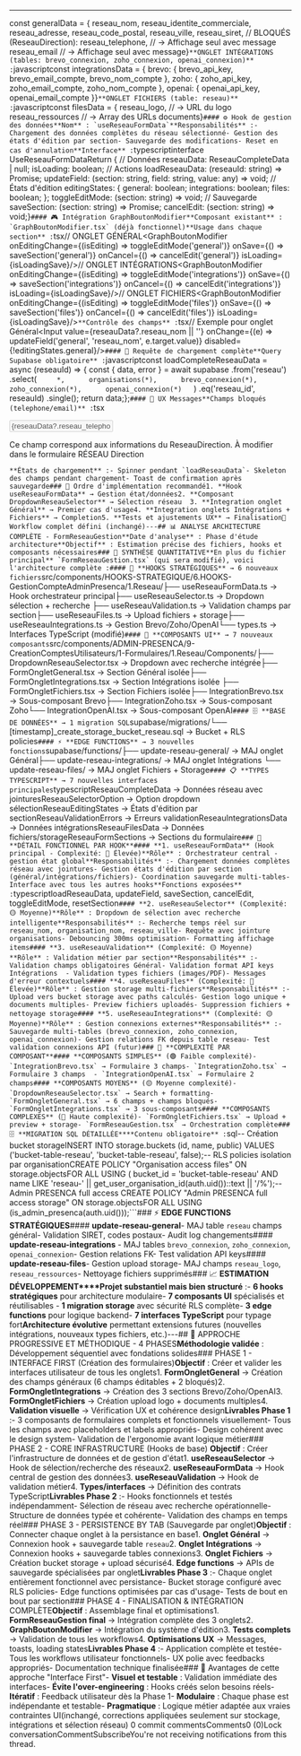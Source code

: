 ---

const generalData = {  reseau_nom,  reseau_identite_commerciale,  reseau_adresse,  reseau_code_postal,  reseau_ville,  reseau_siret,  // BLOQUÉS (ReseauDirection):  reseau_telephone, // → Affichage seul avec message  reseau_email      // → Affichage seul avec message}```**ONGLET INTÉGRATIONS (tables: brevo_connexion, zoho_connexion, openai_connexion)** :```javascriptconst integrationsData = {  brevo: {    brevo_api_key,    brevo_email_compte,    brevo_nom_compte  },  zoho: {    zoho_api_key,    zoho_email_compte,    zoho_nom_compte  },  openai: {    openai_api_key,    openai_email_compte  }}```**ONGLET FICHIERS (table: reseau)** :```javascriptconst filesData = {  reseau_logo,        // → URL du logo  reseau_ressources   // → Array des URLs documents}```#### ⚙️ Hook de gestion des données**Nom** : `useReseauFormData`**Responsabilités** :- Chargement des données complètes du réseau sélectionné- Gestion des états d'édition par section- Sauvegarde des modifications- Reset en cas d'annulation**Interface** :```typescriptinterface UseReseauFormDataReturn {  // Données  reseauData: ReseauCompleteData | null;  isLoading: boolean;    // Actions  loadReseauData: (reseauId: string) => Promise<void>;  updateField: (section: string, field: string, value: any) => void;    // États d'édition  editingStates: {    general: boolean;    integrations: boolean;    files: boolean;  };  toggleEditMode: (section: string) => void;    // Sauvegarde  saveSection: (section: string) => Promise<void>;  cancelEdit: (section: string) => void;}```#### 🎮 Intégration GraphBoutonModifier**Composant existant** : `GraphBoutonModifier.tsx` (déjà fonctionnel)**Usage dans chaque section** :```tsx// ONGLET GÉNÉRAL<GraphBoutonModifier  onEditingChange={(isEditing) => toggleEditMode('general')}  onSave={() => saveSection('general')}  onCancel={() => cancelEdit('general')}  isLoading={isLoadingSave}/>// ONGLET INTÉGRATIONS<GraphBoutonModifier  onEditingChange={(isEditing) => toggleEditMode('integrations')}  onSave={() => saveSection('integrations')}  onCancel={() => cancelEdit('integrations')}  isLoading={isLoadingSave}/>// ONGLET FICHIERS<GraphBoutonModifier  onEditingChange={(isEditing) => toggleEditMode('files')}  onSave={() => saveSection('files')}  onCancel={() => cancelEdit('files')}  isLoading={isLoadingSave}/>```**Contrôle des champs** :```tsx// Exemple pour onglet Général<Input  value={reseauData?.reseau_nom || ''}  onChange={(e) => updateField('general', 'reseau_nom', e.target.value)}  disabled={!editingStates.general}/>```#### 🔄 Requête de chargement complète**Query Supabase obligatoire** :```javascriptconst loadCompleteReseauData = async (reseauId) => {  const { data, error } = await supabase    .from('reseau')    .select(`      *,      organisations(*),      brevo_connexion(*),      zoho_connexion(*),      openai_connexion(*)    `)    .eq('reseau_id', reseauId)    .single();      return data;};```#### 📱 UX Messages**Champs bloqués (telephone/email)** :```tsx<div className="relative">  <Input value={reseauData?.reseau_telephone} disabled />  <p className="text-sm text-muted-foreground mt-1">    Ce champ correspond aux informations du ReseauDirection.    À modifier dans le formulaire RÉSEAU Direction  </p></div>```**États de chargement** :- Spinner pendant `loadReseauData`- Skeleton des champs pendant chargement- Toast de confirmation après sauvegarde### 🎯 Ordre d'implémentation recommandé1. **Hook useReseauFormData** → Gestion état/données2. **Composant DropdownReseauSelector** → Sélection réseau  3. **Integration onglet Général** → Premier cas d'usage4. **Integration onglets Intégrations + Fichiers** → Completion5. **Tests et ajustements UX** → Finalisation🔄 Workflow complet défini (inchangé)---## 📊 ANALYSE ARCHITECTURE COMPLÈTE - FormReseauGestion**Date d'analyse** : Phase d'étude architecture**Objectif** : Estimation précise des fichiers, hooks et composants nécessaires### 🎯 SYNTHÈSE QUANTITATIVE**En plus du fichier principal** `FormReseauGestion.tsx` (qui sera modifié), voici l'architecture complète :#### 📁 **HOOKS STRATÉGIQUES** → 6 nouveaux fichiers```src/components/HOOKS-STRATEGIQUE/6.HOOKS-GestionCompteAdminPresenca/1.Reseau/├── useReseauFormData.ts           → Hook orchestrateur principal├── useReseauSelector.ts           → Dropdown sélection + recherche  ├── useReseauValidation.ts         → Validation champs par section├── useReseauFiles.ts              → Upload fichiers + storage├── useReseauIntegrations.ts       → Gestion Brevo/Zoho/OpenAI└── types.ts                       → Interfaces TypeScript (modifié)```#### 🧩 **COMPOSANTS UI** → 7 nouveaux composants```src/components/ADMIN-PRESENCA/9-CreationComptesUtilisateurs/1-Formulaires/1.Reseau/Components/├── DropdownReseauSelector.tsx     → Dropdown avec recherche intégrée├── FormOngletGeneral.tsx          → Section Général isolée├── FormOngletIntegrations.tsx     → Section Intégrations isolée  ├── FormOngletFichiers.tsx         → Section Fichiers isolée├── IntegrationBrevo.tsx           → Sous-composant Brevo├── IntegrationZoho.tsx            → Sous-composant Zoho└── IntegrationOpenAI.tsx          → Sous-composant OpenAI```#### 🗄️ **BASE DE DONNÉES** → 1 migration SQL```supabase/migrations/└── [timestamp]_create_storage_bucket_reseau.sql  → Bucket + RLS policies```#### ⚡ **EDGE FUNCTIONS** → 3 nouvelles fonctions```supabase/functions/├── update-reseau-general/         → MAJ onglet Général├── update-reseau-integrations/    → MAJ onglet Intégrations  └── update-reseau-files/           → MAJ onglet Fichiers + Storage```#### 📋 **TYPES TYPESCRIPT** → 7 nouvelles interfaces principales```typescriptReseauCompleteData                 → Données réseau avec jointuresReseauSelectorOption               → Option dropdown sélectionReseauEditingStates                → États d'édition par sectionReseauValidationErrors             → Erreurs validationReseauIntegrationsData             → Données intégrationsReseauFilesData                    → Données fichiers/storageReseauFormSections                 → Sections du formulaire```### 🔧 **DÉTAIL FONCTIONNEL PAR HOOK**#### **1. useReseauFormData** (Hook principal - Complexité: 🔴 Élevée)**Rôle** : Orchestrateur central - gestion état global**Responsabilités** :- Chargement données complètes réseau avec jointures- Gestion états d'édition par section (général/intégrations/fichiers)- Coordination sauvegarde multi-tables- Interface avec tous les autres hooks**Fonctions exposées** :```typescriptloadReseauData, updateField, saveSection, cancelEdit, toggleEditMode, resetSection```#### **2. useReseauSelector** (Complexité: 🟡 Moyenne)**Rôle** : Dropdown de sélection avec recherche intelligente**Responsabilités** :- Recherche temps réel sur reseau_nom, organisation_nom, reseau_ville- Requête avec jointure organisations- Debouncing 300ms optimisation- Formatting affichage items#### **3. useReseauValidation** (Complexité: 🟡 Moyenne)  **Rôle** : Validation métier par section**Responsabilités** :- Validation champs obligatoires Général- Validation format API keys Intégrations  - Validation types fichiers (images/PDF)- Messages d'erreur contextuels#### **4. useReseauFiles** (Complexité: 🔴 Élevée)**Rôle** : Gestion storage multi-fichiers**Responsabilités** :- Upload vers bucket storage avec paths calculés- Gestion logo unique + documents multiples- Preview fichiers uploadés- Suppression fichiers + nettoyage storage#### **5. useReseauIntegrations** (Complexité: 🟡 Moyenne)**Rôle** : Gestion connexions externes**Responsabilités** :- Sauvegarde multi-tables (brevo_connexion, zoho_connexion, openai_connexion)- Gestion relations FK depuis table reseau- Test validation connexions API (futur)### 🎯 **COMPLEXITÉ PAR COMPOSANT**#### **COMPOSANTS SIMPLES** (🟢 Faible complexité)- `IntegrationBrevo.tsx` → Formulaire 3 champs- `IntegrationZoho.tsx` → Formulaire 3 champs  - `IntegrationOpenAI.tsx` → Formulaire 2 champs#### **COMPOSANTS MOYENS** (🟡 Moyenne complexité)- `DropdownReseauSelector.tsx` → Search + formatting- `FormOngletGeneral.tsx` → 6 champs + champs bloqués- `FormOngletIntegrations.tsx` → 3 sous-composants#### **COMPOSANTS COMPLEXES** (🔴 Haute complexité)- `FormOngletFichiers.tsx` → Upload + preview + storage- `FormReseauGestion.tsx` → Orchestration complète### 🗄️ **MIGRATION SQL DÉTAILLÉE****Contenu obligatoire** :```sql-- Création bucket storageINSERT INTO storage.buckets (id, name, public) VALUES ('bucket-table-reseau', 'bucket-table-reseau', false);-- RLS policies isolation par organisationCREATE POLICY "Organisation access files" ON storage.objectsFOR ALL USING (  bucket_id = 'bucket-table-reseau'   AND name LIKE 'reseau-' || get_user_organisation_id(auth.uid())::text || '/%');-- Admin PRESENCA full access  CREATE POLICY "Admin PRESENCA full access storage" ON storage.objectsFOR ALL USING (is_admin_presenca(auth.uid()));```### ⚡ **EDGE FUNCTIONS STRATÉGIQUES**#### **update-reseau-general**- MAJ table `reseau` champs général- Validation SIRET, codes postaux- Audit log changements#### **update-reseau-integrations**  - MAJ tables `brevo_connexion`, `zoho_connexion`, `openai_connexion`- Gestion relations FK- Test validation API keys#### **update-reseau-files**- Gestion upload storage- MAJ champs `reseau_logo`, `reseau_ressources`- Nettoyage fichiers supprimés### 📈 **ESTIMATION DÉVELOPPEMENT****Projet substantiel mais bien structuré** :- **6 hooks stratégiques** pour architecture modulaire- **7 composants UI** spécialisés et réutilisables  - **1 migration storage** avec sécurité RLS complète- **3 edge functions** pour logique backend- **7 interfaces TypeScript** pour typage fort**Architecture évolutive** permettant extensions futures (nouvelles intégrations, nouveaux types fichiers, etc.)---## 🚀 APPROCHE PROGRESSIVE ET MÉTHODIQUE - 4 PHASES**Méthodologie validée** : Développement séquentiel avec fondations solides### PHASE 1 - INTERFACE FIRST (Création des formulaires)**Objectif** : Créer et valider les interfaces utilisateur de tous les onglets1. **FormOngletGeneral** → Création des champs généraux (6 champs éditables + 2 bloqués)2. **FormOngletIntegrations** → Création des 3 sections Brevo/Zoho/OpenAI3. **FormOngletFichiers** → Création upload logo + documents multiples4. **Validation visuelle** → Vérification UX et cohérence design**Livrables Phase 1** :- 3 composants de formulaires complets et fonctionnels visuellement- Tous les champs avec placeholders et labels appropriés- Design cohérent avec le design system- Validation de l'ergonomie avant logique métier### PHASE 2 - CORE INFRASTRUCTURE (Hooks de base)  **Objectif** : Créer l'infrastructure de données et de gestion d'état1. **useReseauSelector** → Hook de sélection/recherche des réseaux2. **useReseauFormData** → Hook central de gestion des données3. **useReseauValidation** → Hook de validation métier4. **Types/interfaces** → Définition des contrats TypeScript**Livrables Phase 2** :- Hooks fonctionnels et testés indépendamment- Sélection de réseau avec recherche opérationnelle- Structure de données typée et cohérente- Validation des champs en temps réel### PHASE 3 - PERSISTENCE BY TAB (Sauvegarde par onglet)**Objectif** : Connecter chaque onglet à la persistance en base1. **Onglet Général** → Connexion hook + sauvegarde table `reseau`2. **Onglet Intégrations** → Connexion hooks + sauvegarde tables connexions3. **Onglet Fichiers** → Création bucket storage + upload sécurisé4. **Edge functions** → APIs de sauvegarde spécialisées par onglet**Livrables Phase 3** :- Chaque onglet entièrement fonctionnel avec persistance- Bucket storage configuré avec RLS policies- Edge functions optimisées par cas d'usage- Tests de bout en bout par section### PHASE 4 - FINALISATION & INTÉGRATION COMPLÈTE**Objectif** : Assemblage final et optimisations1. **FormReseauGestion final** → Intégration complète des 3 onglets2. **GraphBoutonModifier** → Intégration du système d'édition3. **Tests complets** → Validation de tous les workflows4. **Optimisations UX** → Messages, toasts, loading states**Livrables Phase 4** :- Application complète et testée- Tous les workflows utilisateur fonctionnels- UX polie avec feedbacks appropriés- Documentation technique finalisée### 🎯 Avantages de cette approche "Interface First"- **Visuel et testable** : Validation immédiate des interfaces- **Évite l'over-engineering** : Hooks créés selon besoins réels- **Itératif** : Feedback utilisateur dès la Phase 1- **Modulaire** : Chaque phase est indépendante et testable- **Pragmatique** : Logique métier adaptée aux vraies contraintes UI(inchangé, corrections appliquées seulement sur stockage, intégrations et sélection réseau)
0 commit commentsComments0 (0)Lock conversationCommentSubscribeYou're not receiving notifications from this thread.
